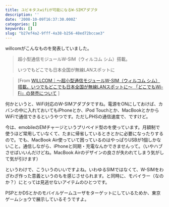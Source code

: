 ```yaml
---
title: ユビキタスwifiが可能になるW-SIMアダプタ
description: ''
date: '2008-10-09T16:37:30.000Z'
categories: []
keywords: []
slug: "b27ef4a2-9fff-4a38-b256-48ed72bccae3"
---
```

willcomがこんなものを発表していました。

> 超小型通信モジュールW-SIM（ウィルコム シム）搭載。  
>   
> いつでもどこでも日本全国が無線LANスポットに

> \[From [WILLCOM｜～超小型通信モジュールW-SIM（ウィルコム シム）搭載。いつでもどこでも日本全国が無線LANスポットに～ 「どこでもWi-Fi」の発売について](http://www.willcom-inc.com/ja/corporate/press/2008/10/09/index.html) \]

何かというと、WiFi対応のW-SIMアダプタですね。電源をONにしておけば、カバンの中に入れておいてもiPhoneとか、iPod Touchとか、MacBookとかからWiFiで通信できるというやつです。ただしPHSの通信速度で、ですけど。

今は、emobileのEMチャージというプリペイド型のを使っています。月額制で使うほど常用していなくて、たまに帰省しているときとかに必要になったりするので。でも、MacBook Air使っていて困っているのはやっぱりUSBが1個しかないこと。通信しながら、iPhoneと同期・充電なんかできませんって。（いやハブさせばいいんだけどね。MacBook Airのデザインの良さが失われてしまう気がして気が引けます）

というわけで、こういうのいいですよね。いわゆるSIMではなくて、W-SIMをわざわざ作った意義というのもを感じさせられます。と同時に、モバイラー（なのか？）にとっては見逃せないアイテムのひとつです。

PSPとかDSとかのモバイルゲームユーザをターゲットにしているためか、東京ゲームショウで展示しているそうですよ。
